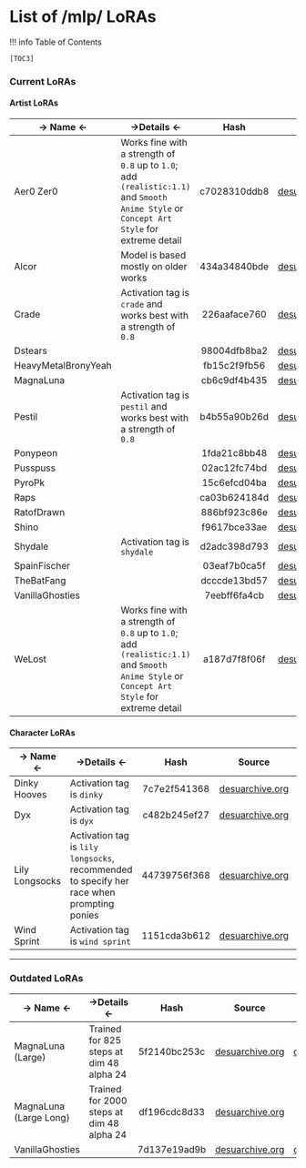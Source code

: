 # List of /mlp/ LoRAs

!!! info Table of Contents

	[TOC3]

### Current LoRAs

#### Artist LoRAs

-> Name <- | ->Details <- | Hash |  Source | Samples | Download
------ | ------ | :----: | :----: | :----: | :----:
Aer0 Zer0 | Works fine with a strength of `0.8` up to `1.0`; add `(realistic:1.1)` and `Smooth Anime Style` or `Concept Art Style` for extreme detail | c7028310ddb8 | [desuarchive.org](https://www.desuarchive.org/mlp/post/40892871) | [catbox.moe](https://catbox.moe/c/zaj5t0) | [pomf.lain.la](http://pomf2.lain.la/f/53amu.safetensors)
Alcor | Model is based mostly on older works | 434a34840bde | [desuarchive.org](ttps://www.desuarchive.org/mlp/post/40904419) | [catbox.moe](https://catbox.moe/c/qh8033) | [catbox.moe](https://files.catbox.moe/cztebe.7z)
Crade  | Activation tag is `crade` and works best with a strength of `0.8` | 226aaface760 | [desuarchive.org](https://www.desuarchive.org/mlp/post/40861670) | [catbox.moe](https://catbox.moe/c/zwuay5)  | [catbox.moe](https://files.catbox.moe/moo0fj.7z)
Dstears | | 98004dfb8ba2 | [desuarchive.org](https://www.desuarchive.org/mlp/post/40907533) | | [pomf.lain.la](http://pomf2.lain.la/f/9z706mci.7z)
HeavyMetalBronyYeah | | fb15c2f9fb56 | [desuarchive.org](https://www.desuarchive.org/mlp/post/40888867) | [catbox.moe](https://catbox.moe/c/hutk05) | [catbox.moe](https://files.catbox.moe/ywgog1.7z)
MagnaLuna | | cb6c9df4b435 | [desuarchive.org](https://www.desuarchive.org/mlp/post/40905488) | | [pomf.lain.la](http://pomf2.lain.la/f/6d3sgigj.7z)
Pestil  | Activation tag is `pestil` and works best with a strength of `0.8` | b4b55a90b26d | [desuarchive.org](https://www.desuarchive.org/mlp/post/40861655) | [catbox.moe](https://catbox.moe/c/4auxaf) | [catbox.moe](https://files.catbox.moe/8z4fu0.7z)
Ponypeon | | 1fda21c8bb48 | [desuarchive.org](https://www.desuarchive.org/mlp/post/40896250) | [catbox.moe](https://catbox.moe/c/x4q2b5) | [catbox.moe](https://files.catbox.moe/czj7c9.7z)
Pusspuss | | 02ac12fc74bd | [desuarchive.org](https://www.desuarchive.org/mlp/post/40897704) | [catbox.moe](https://catbox.moe/c/eoccg9) | [catbox.moe](https://files.catbox.moe/0odxp4.7z)
PyroPk | | 15c6efcd04ba | [desuarchive.org](https://www.desuarchive.org/mlp/post/40886091) | [catbox.moe](https://catbox.moe/c/87e8na)  | [catbox.moe](https://files.catbox.moe/9asbg3.7z)
Raps | | ca03b624184d | [desuarchive.org](https://www.desuarchive.org/mlp/post/40891588)  | [catbox.moe](https://catbox.moe/c/v5ktqj)  | [catbox.moe](https://files.catbox.moe/bdoi9s.7z)
RatofDrawn  | | 886bf923c86e | [desuarchive.org](https://www.desuarchive.org/mlp/post/40883780)  | [catbox.moe](https://catbox.moe/c/x5uchq) | [catbox.moe](https://files.catbox.moe/arw47v.7z)
Shino | | f9617bce33ae | [desuarchive.org](https://www.desuarchive.org/mlp/post/40867256) | [catbox.moe](https://catbox.moe/c/4rvi5a) | [catbox.moe](https://files.catbox.moe/3bheld.safetensors)
Shydale | Activation tag is `shydale` | d2adc398d793 | [desuarchive.org](https://www.desuarchive.org/mlp/post/40874204) | [catbox.moe](https://catbox.moe/c/dnwnn8) | [catbox.moe](https://files.catbox.moe/ptyku4.7z)
SpainFischer | | 03eaf7b0ca5f | [desuarchive.org](https://www.desuarchive.org/mlp/post/40907533) | | [pomf.lain.la](http://pomf2.lain.la/f/4duvdd9.7z)
TheBatFang | | dcccde13bd57 | [desuarchive.org](https://www.desuarchive.org/mlp/post/40894694) | [catbox.moe](https://catbox.moe/c/2nzyr2) | [catbox.moe](https://files.catbox.moe/30qz6o.7z)
VanillaGhosties | | 7eebff6fa4cb | [desuarchive.org](https://www.desuarchive.org/mlp/post/40911134) | [catbox.moe](https://catbox.moe/c/g7b3hl) | [catbox.moe](https://files.catbox.moe/xresnk.7z)
WeLost | Works fine with a strength of `0.8` up to `1.0`; add `(realistic:1.1)` and `Smooth Anime Style` or `Concept Art Style` for extreme detail | a187d7f8f06f | [desuarchive.org](https://www.desuarchive.org/mlp/post/40892871) | [catbox.moe](https://catbox.moe/c/cm5hen) | [pomf.lain.la](http://pomf2.lain.la/f/ltxaxs7s.safetensors)

#### Character LoRAs

-> Name <- | ->Details <- | Hash |  Source | Samples | Download
------ | ------ | :----: | :----: | :----: | :----:
Dinky Hooves | Activation tag is `dinky` | 7c7e2f541368 | [desuarchive.org](https://www.desuarchive.org/mlp/post/40922399) | [catbox.moe](https://catbox.moe/c/jxm1q2) | [pomf.lain.la](https://pomf2.lain.la/f/v210hm9.safetensors)
Dyx | Activation tag is `dyx` | c482b245ef27 | [desuarchive.org](https://www.desuarchive.org/mlp/post/40921255) | [mega.nz](https://mega.nz/folder/hGxkFBSL#JT6M1XvpJgV7abt_Y78JgQ) | [mega.nz](https://mega.nz/folder/hGxkFBSL#JT6M1XvpJgV7abt_Y78JgQ)
Lily Longsocks | Activation tag is `lily longsocks`, recommended to specify her race when prompting ponies | 44739756f368 | [desuarchive.org](https://www.desuarchive.org/mlp/post/40897498) | [catbox.moe](https://catbox.moe/c/yx0bww) | [pomf.lain.la](http://pomf2.lain.la/f/ogfy8ejh.safetensors)
Wind Sprint | Activation tag is `wind sprint` | 1151cda3b612 | [desuarchive.org](https://www.desuarchive.org/mlp/post/40914981) | [catbox.moe](https://catbox.moe/c/qpw5jv) | [pomf.lain.la](http://pomf2.lain.la/f/4dmr48jd.safetensors)

***

### Outdated LoRAs

-> Name <- | ->Details <- | Hash |  Source | Samples | Download
------ | ------ | :----: | :----: | :----: | :----:
MagnaLuna (Large) | Trained for 825 steps at dim 48 alpha 24 | 5f2140bc253c | [desuarchive.org](https://www.desuarchive.org/mlp/post/40896000) | [catbox.moe](https://catbox.moe/c/pr7a7h) | [pomf.lain.la](http://pomf2.lain.la/f/sd2b5w8.7z)
MagnaLuna (Large Long) | Trained for 2000 steps at dim 48 alpha 24 |  df196cdc8d33 | [desuarchive.org](https://www.desuarchive.org/mlp/post/40896000) | | [pomf.lain.la](http://pomf2.lain.la/f/qceha61t.7z)
VanillaGhosties | | 7d137e19ad9b | [desuarchive.org](https://www.desuarchive.org/mlp/post/40901349) | [catbox.moe](https://catbox.moe/c/ajaho9) | [catbox.moe](https://files.catbox.moe/z4v4t1.safetensors)